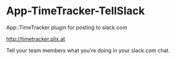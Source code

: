 App-TimeTracker-TellSlack
=========================

App::TimeTracker plugin for posting to slack.com

http://timetracker.plix.at

Tell your team members what you're doing in your slack.com chat.
